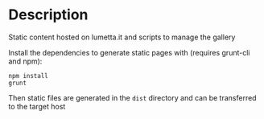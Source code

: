 Description
===========

Static content hosted on lumetta.it and scripts to manage the gallery

Install the dependencies to generate static pages with (requires grunt-cli and npm):

    npm install
    grunt

Then static files are generated in the `dist` directory and can be transferred
to the target host
